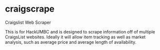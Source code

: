 craigscrape
===========

Craigslist Web Scraper

This is for HackUMBC and is designed to scrape information off of multiple CraigsList websites. Ideally it will allow item tracking as well as market analysis, such as average price and average length of availability. 
